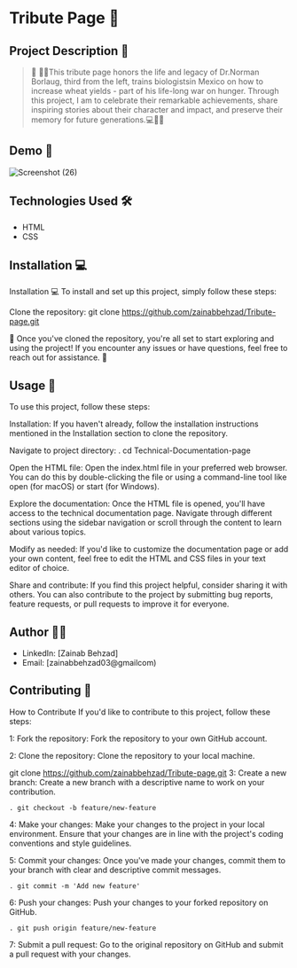 # Tribute Page 🚀

## Project Description 📝

> 🌟 👩‍💻This tribute page honors the life and legacy of Dr.Norman Borlaug, third from the left, trains biologistsin Mexico on how to increase wheat yields - part of his life-long war on hunger. Through this project, I am to celebrate their remarkable achievements, share inspiring stories about their character and impact, and preserve their memory for future generations.💻📝🚀

## Demo 📸
![Screenshot (26)](https://github.com/zainabbehzad/Tribute-page/assets/168668702/6b572090-fcd7-46b5-875a-69aaeda62325)



## Technologies Used 🛠️
- HTML
- CSS

## Installation 💻

Installation 💻
To install and set up this project, simply follow these steps:

Clone the repository:
git clone https://github.com/zainabbehzad/Tribute-page.git

🎉 Once you've cloned the repository, you're all set to start exploring and using the project! If you encounter any issues or have questions, feel free to reach out for assistance. 🚀

## Usage 🎯
To use this project, follow these steps:

Installation: If you haven't already, follow the installation instructions mentioned in the Installation section to clone the repository.

Navigate to project directory:
. cd Technical-Documentation-page

Open the HTML file: Open the index.html file in your preferred web browser. You can do this by double-clicking the file or using a command-line tool like open (for macOS) or start (for Windows).

Explore the documentation: Once the HTML file is opened, you'll have access to the technical documentation page. Navigate through different sections using the sidebar navigation or scroll through the content to learn about various topics.

Modify as needed: If you'd like to customize the documentation page or add your own content, feel free to edit the HTML and CSS files in your text editor of choice.

Share and contribute: If you find this project helpful, consider sharing it with others. You can also contribute to the project by submitting bug reports, feature requests, or pull requests to improve it for everyone.


## Author 👩‍💻

- LinkedIn: [Zainab Behzad]
- Email: [zainabbehzad03@gmailcom)

## Contributing 🤝

How to Contribute
If you'd like to contribute to this project, follow these steps:

1: Fork the repository: Fork the repository to your own GitHub account.

2: Clone the repository: Clone the repository to your local machine.

git clone https://github.com/zainabbehzad/Tribute-page.git
3: Create a new branch: Create a new branch with a descriptive name to work on your contribution.

    . git checkout -b feature/new-feature
4: Make your changes: Make your changes to the project in your local environment. Ensure that your changes are in line with the project's coding conventions and style guidelines.

5: Commit your changes: Once you've made your changes, commit them to your branch with clear and descriptive commit messages.

    . git commit -m 'Add new feature'
6: Push your changes: Push your changes to your forked repository on GitHub.

    . git push origin feature/new-feature
    
7: Submit a pull request: Go to the original repository on GitHub and submit a pull request with your changes.
